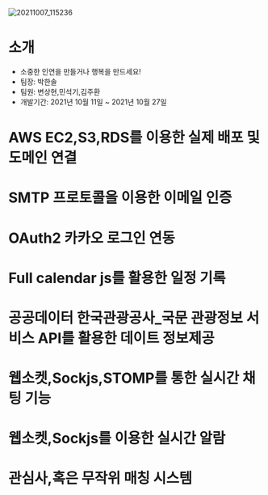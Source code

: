 ![20211007_115236](https://user-images.githubusercontent.com/76519060/139390570-098d3529-c681-4e5f-8d33-53dd34ba851c.png)

# 소개
- 소중한 인연을 만들거나 행복을 만드세요!
- 팀장: 박한솔
- 팀원: 변상현,민석기,김주환
- 개발기간: 2021년 10월 11일 ~ 2021년 10월 27일

# AWS EC2,S3,RDS를 이용한 실제 배포 및 도메인 연결

# SMTP 프로토콜을 이용한 이메일 인증

# OAuth2 카카오 로그인 연동

# Full calendar js를 활용한 일정 기록

# 공공데이터 한국관광공사_국문 관광정보 서비스 API를 활용한 데이트 정보제공

# 웹소켓,Sockjs,STOMP를 통한 실시간 채팅 기능

# 웹소켓,Sockjs를 이용한 실시간 알람

# 관심사,혹은 무작위 매칭 시스템
